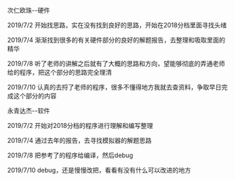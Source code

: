 次仁欧珠--硬件

2019/7/2  开始找思路，实在没有找到良好的思路，开始在2018分档里面寻找头绪

2019/7/4  渐渐找到很多的有关硬件部分的良好的解题报告，去整理和吸取里面的精华

2019/7/8  听了老师的讲解之后就有了大概的思路和方向，望能够彻底的弄通老师给的程序，把这个部分的思路完全理清

2019/7/10 认真的去捋了老师的程序，很多不懂得地方我就去查资料，争取早日完成这个部分的内容

永青达杰--软件

2019/7/2  开始对2018分档的程序进行理解和编写整理

2019/7/4  通过去年的报告，去寻找模拟器的解题思路

2019/7/8  把参考了的程序给编译，然后debug

2019/7/10 debug，还是慢慢改把，看看有没有什么可以改进的地方
